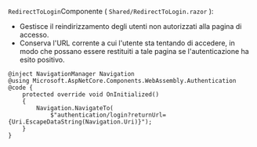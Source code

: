 `RedirectToLogin`Componente ( `Shared/RedirectToLogin.razor` ):

* Gestisce il reindirizzamento degli utenti non autorizzati alla pagina di accesso.
* Conserva l'URL corrente a cui l'utente sta tentando di accedere, in modo che possano essere restituiti a tale pagina se l'autenticazione ha esito positivo.

```razor
@inject NavigationManager Navigation
@using Microsoft.AspNetCore.Components.WebAssembly.Authentication
@code {
    protected override void OnInitialized()
    {
        Navigation.NavigateTo(
            $"authentication/login?returnUrl={Uri.EscapeDataString(Navigation.Uri)}");
    }
}
```
